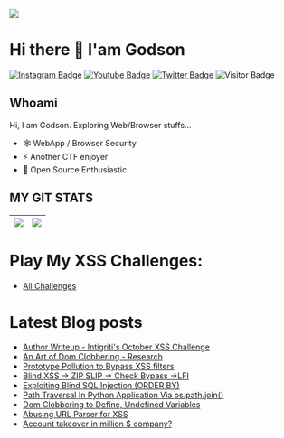 <a href="https://twitter.com/0xGodson_"><img align="center" src="https://hellofuture.orange.com/app/uploads/2021/04/home-HF_GA-1920x1080-CYBERSECU.gif"/></a>

# Hi there 👋 I'am Godson 


[![Instagram Badge](https://img.shields.io/badge/-0xGodson-purple?style=plastic-square&logo=instagram&logoColor=white&link=https://instagram.com/0xgodson/)](https://instagram.com/0xgodson)
[![Youtube Badge](https://img.shields.io/badge/-0xGodson-red?style=plastic-square&logo=youtube&logoColor=white&link=https://www.youtube.com/codingpotter)](https://www.youtube.com/)
[![Twitter Badge](https://img.shields.io/badge/-0xGodson-blue?style=plastic-square&logo=twitter&logoColor=white&link=https://www.twitter.com/codingpotter)](https://www.twitter.com/0xGodson_)
![Visitor Badge](https://visitor-badge.laobi.icu/badge?page_id=0xGodson)


## Whoami

Hi, I am Godson. Exploring Web/Browser stuffs...

- 🕸️ WebApp / Browser Security
- ⚡️ Another CTF enjoyer
- 🔭 Open Source Enthusiastic



## MY GIT STATS
<img src="https://github-readme-stats.vercel.app/api?username=0xgodson&&show_icons=true&count_private=true"/>|<img src="https://github-readme-streak-stats.herokuapp.com/?user=0xgodson"/>|
|---|---|


# Play My XSS Challenges: 
- <a href="https://ctf.0xgodson.com">All Challenges</a>

# Latest Blog posts
<!-- BLOG-POST-LIST:START -->
- [Author Writeup - Intigriti's October XSS Challenge](https://0xgodson.com/blogs/2022-10-14-intigriti-oct-xss-challenge-author-writeup)
- [An Art of Dom Clobbering - Research](https://0xgodson.com/blogs/2022-07-21-art-of-dom-clobbering/)
- [Prototype Pollution to Bypass XSS filters](https://0xgodson.com/blogs/2022-06-03-intigriti-may-chal/)
- [Blind XSS -> ZIP SLIP -> Check Bypass ->LFI](https://0xgodson.com/blogs/2022-05-23-zipslip/)
- [Exploiting Blind SQL Injection (ORDER BY)](https://0xgodson.com/blogs/2022-05-01-blind-sqli/)
- [Path Traversal In Python Application Via os.path.join()](https://0xgodson.com/blogs/2022-04-09-path-traversal-via-join/)
- [Dom Clobbering to Define, Undefined Variables](https://0xgodson.com/blogs/2022-03-28-dom-clobbering/)
- [Abusing URL Parser for XSS](https://0xgodson.com/blogs/2022-03-28-wcs-xss401/)
- [Account takeover in million $ company?](https://0xgodson.medium.com/account-takeover-in-million-company-report-rejected-whats-wrong-60041f1815fb)
<!-- BLOG-POST-LIST:END -->

	
